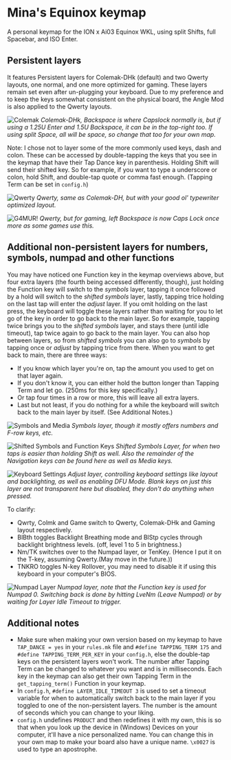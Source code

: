 # Mina's Equinox keymap

A personal keymap for the ION x Ai03 Equinox WKL, using split Shifts, full Spacebar, and ISO Enter.

## Persistent layers

It features Persistent layers for Colemak-DHk (default) and two Qwerty layouts, one normal, and one more optimized for gaming. These layers remain set even after un-plugging your keyboard. Due to my preference and to keep the keys somewhat consistent on the physical board, the Angle Mod is also applied to the Qwerty layouts.

![Colemak](https://i.imgur.com/Hp4YR4y.png)
_Colemak-DHk, Backspace is where Capslock normally is, but if using_
_a 1.25U Enter and 1.5U Backspace, it can be in the top-right too._
_If using split Space, all will be space, so change that too for your own map._

Note: I chose not to layer some of the more commonly used keys, dash and colon. These can be accessed by double-tapping the keys that you see in the keymap that have their Tap Dance key in parenthesis. Holding Shift will send their shifted key. So for example, if you want to type a underscore or colon, hold Shift, and double-tap quote or comma fast enough. (Tapping Term can be set in `config.h`)


![Qwerty](https://i.imgur.com/tPjsHYp.png)
_Qwerty, same as Colemak-DH, but with your good ol' typewriter optimized layout._

![G4MUR!](https://i.imgur.com/BrRTvgk.png)
_Qwerty, but for gaming, left Backspace is now Caps Lock once more as some games use this._

## Additional non-persistent layers for numbers, symbols, numpad and other functions

You may have noticed one Function key in the keymap overviews above, but four extra layers (the fourth being accessed differently, though), just holding the Function key will switch to the _symbols_ layer, tapping it once followed by a hold will switch to the _shifted symbols_ layer, lastly, tapping trice holding on the last tap will enter the _adjust_ layer. If you omit holding on the last press, the keyboard will toggle these layers rather than waiting for you to let go of the key in order to go back to the main layer. So for example, tapping twice brings you to the _shifted symbols_ layer, and stays there (until idle timeout), tap twice again to go back to the main layer. You can also hop between layers, so from _shifted symbols_ you can also go to _symbols_ by tapping once or _adjust_ by tapping trice from there. When you want to get back to main, there are three ways:

* If you know which layer you're on, tap the amount you used to get on that layer again.
* If you don't know it, you can either hold the button longer than Tapping Term and let go. (250ms for this key specifically.)
* Or tap four times in a row or more, this will leave all extra layers.
* Last but not least, if you do nothing for a while the keyboard will switch back to the main layer by itself. (See Additional Notes.)

![Symbols and Media](https://i.imgur.com/90yvQdA.png)
_Symbols layer, though it mostly offers numbers and F-row keys, etc._

![Shifted Symbols and Function Keys](https://i.imgur.com/22XjjQ2.png)
_Shifted Symbols Layer, for when two taps is easier than holding Shift as well._
_Also the remainder of the Navigation keys can be found here as well as Media keys._

![Keyboard Settings](https://i.imgur.com/KOQUmdD.png)
_Adjust layer, controlling keyboard settings like layout and backlighting, as well as enabling DFU Mode._
_Blank keys on just this layer are not transparent here but disabled, they don't do anything when pressed._

To clarify:

* Qwrty, Colmk and Game switch to Qwerty, Colemak-DHk and Gaming layout respectively.
* BlBth toggles Backlight Breathing mode and BlStp cycles through backlight brightness levels. (off, level 1 to 5 in brightness.)
* Nm/TK switches over to the Numpad layer, or TenKey. (Hence I put it on the T-key, assuming Qwerty.(May move in the future.))
* TNKRO toggles N-key Rollover, you may need to disable it if using this keyboard in your computer's BIOS.

![Numpad Layer](https://i.imgur.com/7llBeae.png)
_Numpad layer, note that the Function key is used for Numpad 0._
_Switching back is done by hitting LveNm (Leave Numpad)_
_or by waiting for Layer Idle Timeout to trigger._

## Additional notes

- Make sure when making your own version based on my keymap to have `TAP_DANCE = yes` in your `rules.mk` file and `#define TAPPING_TERM 175` and `#define TAPPING_TERM_PER_KEY` in your `config.h`, else the double-tap keys on the persistent layers won't work. The number after Tapping Term can be changed to whatever you want and is in milliseconds. Each key in the keymap can also get their own Tapping Term in the `get_tapping_term()` Function in your keymap.
- In `config.h`, `#define LAYER_IDLE_TIMEOUT 3` is used to set a timeout variable for when to automatically switch back to the main layer if you toggled to one of the non-persistent layers. The number is the amount of seconds which you can change to your liking.
- `config.h` undefines `PRODUCT` and then redefines it with my own, this is so that when you look up the device in (Windows) Devices on your computer, it'll have a nice personalized name. You can change this in your own map to make your board also have a unique name. `\x0027` is used to type an apostrophe.
